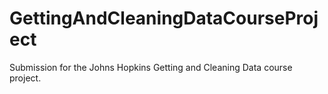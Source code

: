 # GettingAndCleaningDataCourseProject
Submission for the Johns Hopkins Getting and Cleaning Data course project.
